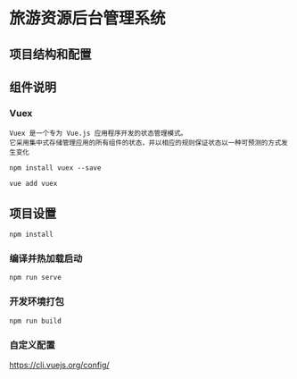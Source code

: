# 旅游资源后台管理系统

## 项目结构和配置

## 组件说明
### Vuex
```
Vuex 是一个专为 Vue.js 应用程序开发的状态管理模式。
它采用集中式存储管理应用的所有组件的状态，并以相应的规则保证状态以一种可预测的方式发生变化

npm install vuex --save

vue add vuex

```

## 项目设置
```
npm install
```

### 编译并热加载启动
```
npm run serve
```

### 开发环境打包
```
npm run build
```
### 自定义配置
https://cli.vuejs.org/config/
